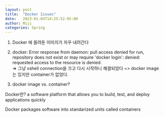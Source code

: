 ```yaml
---
layout: post
title:  "Docker Issues"
date:   2023-01-04T14:25:52-05:00
author: Miji
categories: Spring
---
```


1. Docker 에 올려둔 이미지가 자꾸 내려간다

2. docker: Error response from daemon: pull access denied for run, repository does not exist or may require 'docker login': denied: requested access to the resource is denied.
   <br>
   => 그냥 xshell connection을 끄고 다시 시작하니 해결되었다 
  => docker image는 있지만 container가 없었다. 
3. docker image vs. container?

  Docker란? 
    a software platform that allows you to build, test, and deploy applications quickly

  Docker packages software into standarized units called containers



